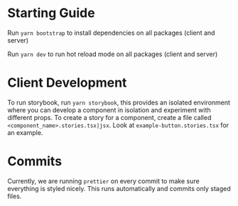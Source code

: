 # Starting Guide
Run `yarn bootstrap` to install dependencies on all packages (client and server)

Run `yarn dev` to run hot reload mode on all packages (client and server)

# Client Development
To run storybook, run `yarn storybook`, this provides an isolated environment where you can develop a component in isolation 
and experiment with different props. To create a story for a component, create a file called `<component_name>.stories.tsx|jsx`. 
Look at `example-button.stories.tsx` for an example.


# Commits
Currently, we are running `prettier` on every commit to make sure everything is styled nicely.
This runs automatically and commits only staged files.
